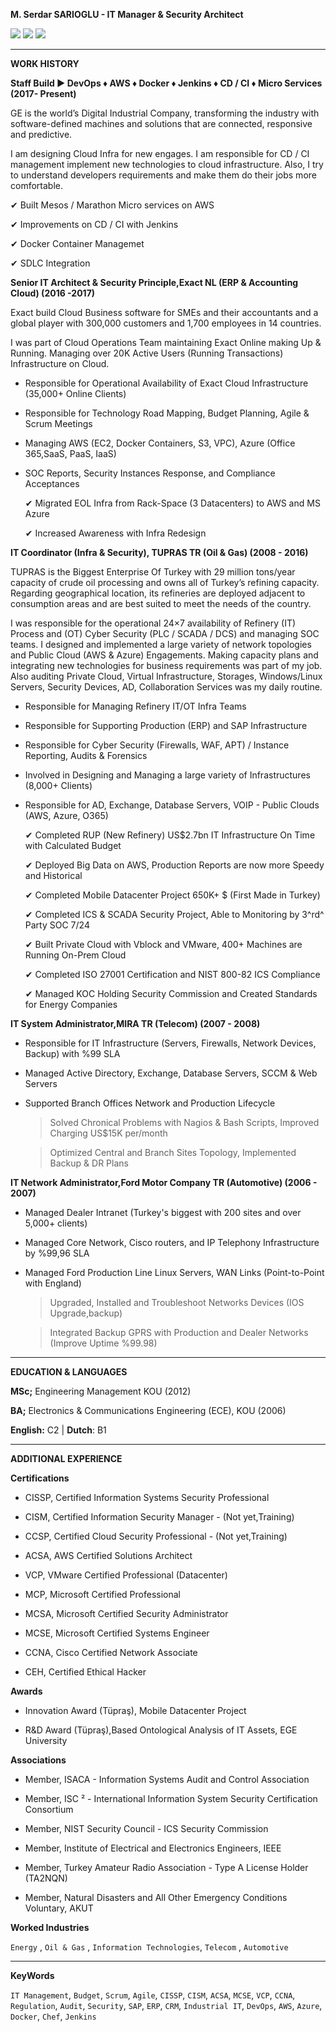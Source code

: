 **M. Serdar SARIOGLU - IT Manager & Security Architect**

<a href="https://mysystem.org" title="Mysystem.org"><img src="https://img.shields.io/badge/Visit-mysite-green.svg"></a>
<a href="mailto:serdar.sarioglu@mysystem.org" title="Email"><img src="https://img.shields.io/badge/Email-me-blue.svg"></a>
<a href="https://www.linkedin.com/in/serdarsarioglu/" title="Linkedin"><img src="https://img.shields.io/badge/Linkedin-me-orange.svg"></a>

-------------------------------------------------------------- ------------------
**WORK HISTORY**

**Staff Build ► DevOps ♦ AWS ♦ Docker ♦ Jenkins ♦ CD / CI ♦ Micro Services (2017- Present)**

GE is the world’s Digital Industrial Company, transforming the industry with software-defined machines and solutions that are connected, responsive and predictive.

I am designing Cloud Infra for new engages. I am responsible for CD / CI management implement new technologies to cloud infrastructure. Also, I try to understand developers requirements and make them do their jobs more comfortable.

✔ Built Mesos / Marathon Micro services on AWS

✔ Improvements on CD / CI with Jenkins

✔ Docker Container Managemet

✔ SDLC Integration


**Senior IT Architect & Security Principle,Exact NL (ERP & Accounting Cloud) (2016 -2017)**

Exact build Cloud Business software for SMEs and their accountants and a global player with 300,000 customers and 1,700 employees in 14 countries.

I was part of Cloud Operations Team maintaining Exact Online making Up & Running. Managing over 20K Active Users (Running Transactions) Infrastructure on Cloud.

- Responsible for Operational Availability of Exact Cloud Infrastructure (35,000+ Online Clients)

- Responsible for Technology Road Mapping, Budget Planning, Agile & Scrum Meetings

- Managing AWS (EC2, Docker Containers, S3, VPC), Azure (Office 365,SaaS, PaaS, IaaS)

- SOC Reports, Security Instances Response, and Compliance Acceptances

    ✔ Migrated EOL Infra from Rack-Space (3 Datacenters) to AWS and MS Azure

    ✔ Increased Awareness with Infra Redesign


**IT Coordinator (Infra & Security), TUPRAS TR (Oil & Gas) (2008 - 2016)**

TUPRAS is the Biggest Enterprise Of Turkey with 29 million tons/year capacity of crude oil processing and owns all of Turkey’s refining capacity. Regarding geographical location, its refineries are deployed adjacent to consumption areas and are best suited to meet the needs of the country.

I was responsible for the operational 24×7 availability of Refinery (IT) Process and (OT) Cyber Security (PLC / SCADA / DCS) and managing SOC teams. I designed and implemented a large variety of network topologies and Public Cloud (AWS & Azure) Engagements. Making capacity plans and integrating new technologies for business requirements was part of my job.
Also auditing Private Cloud, Virtual Infrastructure, Storages, Windows/Linux Servers, Security Devices, AD, Collaboration Services was my daily routine.

- Responsible for Managing Refinery IT/OT Infra Teams

- Responsible for Supporting Production (ERP) and SAP Infrastructure

- Responsible for Cyber Security (Firewalls, WAF, APT) / Instance Reporting, Audits & Forensics

- Involved in Designing and Managing a large variety of Infrastructures (8,000+ Clients)

- Responsible for AD, Exchange, Database Servers, VOIP - Public Clouds (AWS, Azure, O365)


    ✔ Completed RUP (New Refinery) US\$2.7bn IT Infrastructure On Time with Calculated Budget

    ✔ Deployed Big Data on AWS, Production Reports are now more Speedy and Historical

    ✔ Completed Mobile Datacenter Project 650K+ \$ (First Made in Turkey)

    ✔ Completed ICS & SCADA Security Project, Able to Monitoring by 3^rd^ Party SOC 7/24

    ✔ Built Private Cloud with Vblock and VMware, 400+ Machines are Running On-Prem Cloud

    ✔ Completed ISO 27001 Certification and NIST 800-82 ICS Compliance

    ✔ Managed KOC Holding Security Commission and Created Standards for Energy Companies


**IT System Administrator,MIRA TR (Telecom) (2007 - 2008)**
  
- Responsible for IT Infrastructure (Servers, Firewalls, Network Devices, Backup) with %99 SLA

- Managed Active Directory, Exchange, Database Servers, SCCM & Web Servers

- Supported Branch Offices Network and Production Lifecycle

    >Solved Chronical Problems with Nagios & Bash Scripts, Improved Charging US\$15K per/month

    >Optimized Central and Branch Sites Topology, Implemented Backup & DR Plans

 
**IT Network Administrator,Ford Motor Company TR (Automotive) (2006 - 2007)**

- Managed Dealer Intranet (Turkey\'s biggest with 200 sites and over 5,000+ clients)

- Managed Core Network, Cisco routers, and IP Telephony Infrastructure by %99,96 SLA

- Managed Ford Production Line Linux Servers, WAN Links (Point-to-Point with England)


    >Upgraded, Installed and Troubleshoot Networks Devices (IOS Upgrade,backup)

    >Integrated Backup GPRS with Production and Dealer Networks (Improve Uptime %99.98)

-------------------------------------------------------------- ------------------
**EDUCATION & LANGUAGES**

**MSc;** Engineering Management KOU (2012)

**BA;** Electronics & Communications Engineering (ECE), KOU (2006)

**English:** C2 \| **Dutch**: B1

-------------------------------------------------------------- ------------------
**ADDITIONAL EXPERIENCE**

**Certifications**

- CISSP, Certified Information Systems Security Professional

- CISM, Certified Information Security Manager - (Not yet,Training)

- CCSP, Certified Cloud Security Professional - (Not yet,Training)

- ACSA, AWS Certified Solutions Architect

- VCP, VMware Certified Professional (Datacenter)

- MCP, Microsoft Certified Professional

- MCSA, Microsoft Certified Security Administrator

- MCSE, Microsoft Certified Systems Engineer

- CCNA, Cisco Certified Network Associate

- CEH, Certified Ethical Hacker


**Awards**

- Innovation Award (Tüpraş), Mobile Datacenter Project

- R&D Award (Tüpraş),Based Ontological Analysis of IT Assets, EGE University


**Associations**

- Member, ISACA - Information Systems Audit and Control Association

- Member, ISC ² - International Information System Security Certification Consortium

- Member, NIST Security Council - ICS Security Commission

- Member, Institute of Electrical and Electronics Engineers, IEEE

- Member, Turkey Amateur Radio Association - Type A License Holder (TA2NQN)

- Member, Natural Disasters and All Other Emergency Conditions Voluntary, AKUT


**Worked Industries**

`Energy` , `Oil & Gas` , `Information Technologies`, `Telecom` , `Automotive`

-------------------------------------------------------------- ------------------
**KeyWords**

`IT Management`, `Budget`, `Scrum`, `Agile`, `CISSP`, `CISM`, `ACSA`, `MCSE`, `VCP`, `CCNA`, `Regulation`, `Audit`, `Security`, `SAP`, `ERP`, `CRM`, `Industrial IT`, `DevOps`, `AWS`, `Azure`, `Docker`, `Chef`, `Jenkins`
